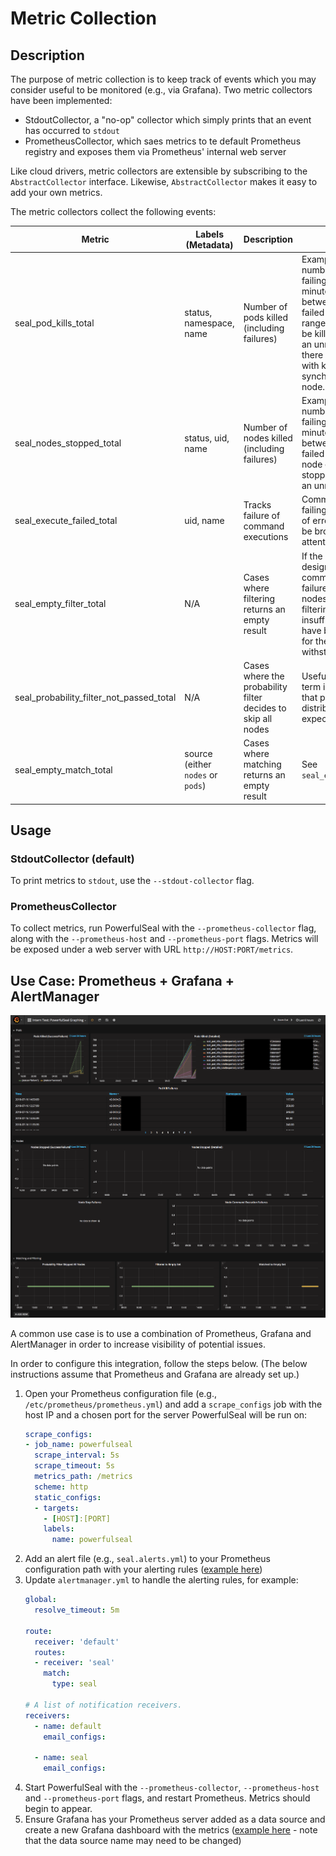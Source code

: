 # Metric Collection

## Description

The purpose of metric collection is to keep track of events which you may consider useful to be monitored (e.g., via Grafana). Two metric collectors have been implemented:

- StdoutCollector, a "no-op" collector which simply prints that an event has occurred to `stdout`
- PrometheusCollector, which saes metrics to te default Prometheus registry and exposes them via Prometheus' internal web server

Like cloud drivers, metric collectors are extensible by subscribing to the `AbstractCollector` interface. Likewise, `AbstractCollector` makes it easy to add your own metrics.

The metric collectors collect the following events:

| Metric | Labels (Metadata) | Description | Justification |
| - | - | - | - |
| seal_pod_kills_total | status, namespace, name | Number of pods killed (including failures) | Example alerts include number of pod kills failing in the past five minutes or the ratio between successful and failed pod kills in a time range. If a pod cannot be killed, it could be an an unresponsive state or there may be a problem with keeping Kubernetes synchronised to the node. |
| seal_nodes_stopped_total | status, uid, name| Number of nodes killed (including failures) | Example alerts include number of node stops failing in the past five minutes or the ratio between successful and failed node stops. If a node cannot be stopped, it could be in an unresponsive state. |
| seal_execute_failed_total | uid, name | Tracks failure of command executions | Commands executions failing is a general case of errors which should be brought to the user's attention. |
| seal_empty_filter_total | N/A | Cases where filtering returns an empty result | If the user's policy is designed to model common levels of failures, then having no nodes/pods after filtering could mean that insufficient resources have been provisioned for the system to withstand failure. |
| seal_probability_filter_not_passed_total | N/A | Cases where the probability filter decides to skip all nodes | Useful to track long-term in order to ensure that probability distribution is as expected. |
| seal_empty_match_total | source (either `nodes` or `pods`) | Cases where matching returns an empty result | See `seal_empty_filter_total` |

## Usage

### StdoutCollector (default)

To print metrics to `stdout`, use the `--stdout-collector` flag.

### PrometheusCollector

To collect metrics, run PowerfulSeal with the `--prometheus-collector` flag, along with the `--prometheus-host` and `--prometheus-port` flags. Metrics will be exposed under a web server with URL `http://HOST:PORT/metrics`.

## Use Case: Prometheus + Grafana + AlertManager

![Grafana example example](./media/grafana.png)

A common use case is to use a combination of Prometheus, Grafana and AlertManager in order to increase visibility of potential issues. 

In order to configure this integration, follow the steps below. (The below instructions assume that Prometheus and Grafana are already set up.)

1. Open your Prometheus configuration file (e.g., `/etc/prometheus/prometheus.yml`) and add a `scrape_configs` job with the host IP and a chosen port for the server PowerfulSeal will be run on:
    ```yaml
    scrape_configs:
    - job_name: powerfulseal
      scrape_interval: 5s
      scrape_timeout: 5s
      metrics_path: /metrics
      scheme: http
      static_configs:
      - targets:
        - [HOST]:[PORT]
        labels:
          name: powerfulseal
    ``` 
2. Add an alert file (e.g., `seal.alerts.yml`) to your Prometheus configuration path with your alerting rules ([example here](examples/seal.alerts.yml))
3. Update `alertmanager.yml` to handle the alerting rules, for example:
    ```yaml
    global:
      resolve_timeout: 5m
    
    route:
      receiver: 'default'
      routes:
      - receiver: 'seal'
        match:
          type: seal
    
    # A list of notification receivers.
    receivers:
      - name: default
        email_configs:
    
      - name: seal
        email_configs:
    ```
4. Start PowerfulSeal with the `--prometheus-collector`, `--prometheus-host` and `--prometheus-port` flags, and restart Prometheus. Metrics should begin to appear.
5. Ensure Grafana has your Prometheus server added as a data source and create a new Grafana dashboard with the metrics ([example here](examples/grafana.json) - note that the data source name may need to be changed)